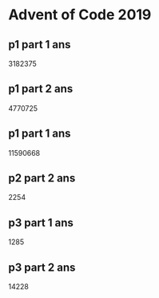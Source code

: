 # Advent of Code 2019

## p1 part 1 ans

3182375

## p1 part 2 ans

4770725

## p1 part 1 ans

11590668

## p2 part 2 ans

2254

## p3 part 1 ans

1285

## p3 part 2 ans

14228
